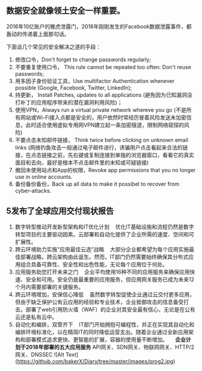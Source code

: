 
## 数据安全就像领土安全一样重要。
2016年10亿账户的雅虎泄露门，2018年刚刚发生的Facebook数据泄露事件，都轰动的传递着上面那句话。

下面谈几个常见的安全解决之道的手段：
1. 修改口令，Don't forget to change passwords regularly;
2. 不要重复使用口令， This rule cannot be repeated too often: Don't reuse passwords;
3. 用多因子身份验证工具，Use multifactor Authentication whenever possible (Google, Facebook, Twitter, LinkedIn);
4. 持更新， Install Patches, updates to all applications (避免因为已知漏洞没打补丁的应用程序带来的潜在漏洞利用风险)；
5. 使用VPN，Always run a virtual private network whereve you go (不是所有网站或Wi-Fi接入点都是安全的，用户依然时常经历冒着风险发送未加密信息，此时适合使用虚拟专用网VPN建立起一条加密隧道，限制网络窥探的风险)
6. 不要点击未知邮件链接， Think twice before clicking on unknown email links (网络钓鱼攻击一般通过电子邮件进行，诱骗用户点击看起来合法的链接，在点击链接之前，先右键或复制连接到单独的浏览器窗口，看看它的真实面目和去向，最好是根本不点击邮件里的未知或可疑链接)
7. 撤回未使用站点和App的权限，Revoke app permissions that you no longer use in online accounts. 
8. 备份备份备份，Back up all data to make it possibel to recover from cyber-attacks. 



## 5发布了全球应用交付现状报告
01. 数字转型推动开发新型架构和IT优化计划
    优化IT基础设施和流程仍然是数字转型项目的主要驱动因素。云部署和自动化提供了企业所需的速度、空间和可扩展性。
02. 跨云环境助力实施“应用最佳云选”战略
    大部分企业都希望为每个应用实施最佳部署战略，跨云架构由此诞生。然而，IT部门仍然需要始终确保其分布式应用组合具备可靠性、安全性和出色性能，无论每个应用位于何处。
03. 应用服务助您打开未来之门
    企业平均使用16种不同的应用服务来确保应用快速、安全和可用。安全仍是最重要的应用服务，但应用网关服务已成为未来12个月内需要部署的关键服务。
04. 跨云环境增加，安保信心降低
    虽然数字转型促使企业通过云交付更多应用，但由于缺乏保护公有云应用的经验和专业技术，企业抵御攻击的信息备受打击。部署了web引用防火墙（WAF）的企业对其安全最有信心，无论是在公有云还是私有云中。
05. 自动化和编排，双管齐下
    IT部门开始拥抱可编程性，并正在实现其自动化和编排环境标准化，以在精简IT的同时降低运营支出。随着企业通过全新应用架构和部署模式追求更快、更智能的扩展，容器的使用量不断增加。
    
**企业计划于2018年部署的五大应用服务**
API网关、SDN网关、物联网网关、HTTP/2网关、DNSSEC
![Alt Text] (https://github.com/bakerX/Diary/tree/master/images/prog2.jpg)
